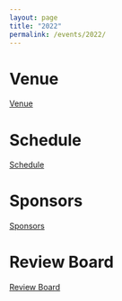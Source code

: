 ```yaml
---
layout: page
title: "2022"
permalink: /events/2022/
---
```

# Venue

[Venue](../2022/venue.html)

# Schedule

[Schedule](../2022/schedule.html)

# Sponsors

[Sponsors](../2022/sponsors.html)

# Review Board

[Review Board](../2022/review-board.html)
